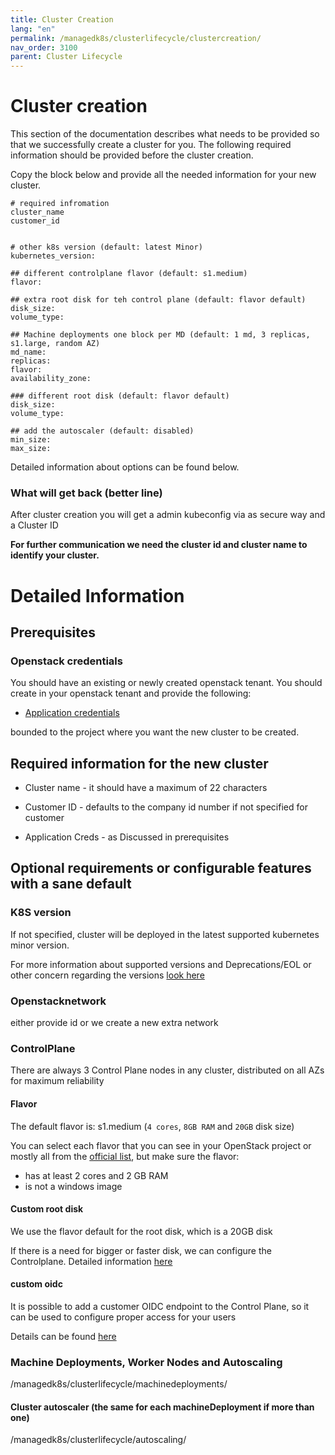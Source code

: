 ```yaml
---
title: Cluster Creation
lang: "en"
permalink: /managedk8s/clusterlifecycle/clustercreation/
nav_order: 3100
parent: Cluster Lifecycle
---
```

# Cluster creation
This section of the documentation describes what needs to be provided so that we successfully create a cluster for you.
The following required information should be provided before the cluster creation.

Copy the block below and provide all the needed information for your new cluster.

```
# required infromation
cluster_name
customer_id


# other k8s version (default: latest Minor)
kubernetes_version:

## different controlplane flavor (default: s1.medium)
flavor:

## extra root disk for teh control plane (default: flavor default)
disk_size:
volume_type:

## Machine deployments one block per MD (default: 1 md, 3 replicas, s1.large, random AZ)
md_name:
replicas:
flavor:
availability_zone:

### different root disk (default: flavor default)
disk_size:
volume_type:

## add the autoscaler (default: disabled)
min_size:
max_size:
```
Detailed information about options can be found below.

### What will get back (better line)
After cluster creation you will get a admin kubeconfig via as secure way and a Cluster ID

**For further communication we need the cluster id and cluster name to identify your cluster.**

# Detailed Information

## Prerequisites

### Openstack credentials

You should have an existing or newly created openstack tenant. You should create in your openstack tenant and provide the following:

* [Application credentials](/managedk8s/clusterlifecycle/appcredentials/)

bounded to the project where you want the new cluster to be created. 

## Required information for the new cluster

* Cluster name - it should have a maximum of 22 characters

* Customer ID - defaults to the company id number if not specified for customer

* Application Creds - as Discussed in prerequisites


## Optional requirements or configurable features with a sane default

### K8S version
If not specified, cluster will be deployed in the latest supported kubernetes minor version.

For more information about supported versions and Deprecations/EOL or other concern regarding the versions [look here](/managedk8s/about/kubernetesverions/)

### Openstacknetwork
either provide id or we create a new extra network

### ControlPlane
There are always 3 Control Plane nodes in any cluster, distributed on all AZs for maximum reliability

#### Flavor 
The default flavor is: s1.medium (`4 cores`, `8GB RAM` and `20GB` disk size)

You can select each flavor that you can see in your OpenStack project or mostly all from the [official list](/optimist/specs/flavor_specification/), but make sure the flavor:
  * has at least 2 cores and 2 GB RAM
  * is not a windows image
 
#### Custom root disk 
We use the flavor default for the root disk, which is a 20GB disk

If there is a need for bigger or faster disk, we can configure the Controlplane. Detailed information [here](/managedk8s/clusterlifecycle/rootdisk/)

#### custom oidc
It is possible to add a customer OIDC endpoint to the Control Plane, so it can be used to configure proper access for your users

Details can be found [here](/managedk8s/clusterlifecycle/oidc/)


### Machine Deployments, Worker Nodes and Autoscaling
/managedk8s/clusterlifecycle/machinedeployments/
#### Cluster autoscaler  (the same for each machineDeployment if more than one)
/managedk8s/clusterlifecycle/autoscaling/
